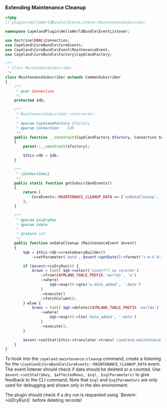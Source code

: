 ### Extending Maintenance Cleanup

```php
<?php
// plugins\HelloWorldBundle\EventListener\MaintenanceSubscriber

namespace CaymlandPlugin\HelloWorldBundle\EventListener;

use Doctrine\DBAL\Connection;
use Caymland\CoreBundle\CoreEvents;
use Caymland\CoreBundle\Event\MaintenanceEvent;
use Caymland\CoreBundle\Factory\CaymlandFactory;

/**
 * Class MaintenanceSubscriber
 */
class MaintenanceSubscriber extends CommonSubscriber
{
    /**
     * @var Connection
     */
    protected $db;

    /**
     * MaintenanceSubscriber constructor.
     *
     * @param CaymlandFactory $factory
     * @param Connection    $db
     */
    public function __construct(CaymlandFactory $factory, Connection $db)
    {
        parent::__construct($factory);

        $this->db = $db;
    }

    /**
     * {@inheritdoc}
     */
    public static function getSubscribedEvents()
    {
        return [
            CoreEvents::MAINTENANCE_CLEANUP_DATA => ['onDataCleanup', -50]
        ];
    }

    /**
     * @param $isDryRun
     * @param $date
     *
     * @return int
     */
    public function onDataCleanup (MaintenanceEvent $event)
    {
        $qb = $this->db->createQueryBuilder()
            ->setParameter('date', $event->getDate()->format('Y-m-d H:i:s'));

        if ($event->isDryRun()) {
            $rows = (int) $qb->select('count(*) as records')
                ->from(CAYMLAND_TABLE_PREFIX.'worlds', 'w')
                ->where(
                    $qb->expr()->gte('w.date_added', ':date')
                )
                ->execute()
                ->fetchColumn();
        } else {
            $rows = (int) $qb->delete(CAYMLAND_TABLE_PREFIX.'worlds')
                ->where(
                    $qb->expr()->lte('date_added', ':date')
                )
                ->execute();
        }

        $event->setStat($this->translator->trans('caymland.maintenance.hello_world'), $rows, $qb->getSQL(), $qb->getParameters());
    }
}
```

To hook into the `caymland:maintenance:cleanup` command, create a listening for the `\Caymland\CoreBundle\CoreEvents::MAINTENANCE_CLEANUP_DATA` event. The event listener should check if data should be deleted or a counted. Use `$event->setStat($key, $affectedRows, $sql, $sqlParameters)` to give feedback to the CLI command. Note that `$sql` and `$sqlParameters` are only used for debugging and shown only in the dev environment.

<aside class="notice">
The plugin should check if a dry run is requested using `$event->isDryRun()` before deleting records!
</aside>
